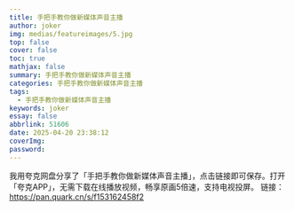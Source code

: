 ```yaml
---
title: 手把手教你做新媒体声音主播
author: joker
img: medias/featureimages/5.jpg
top: false
cover: false
toc: true
mathjax: false
summary: 手把手教你做新媒体声音主播
categories: 手把手教你做新媒体声音主播
tags:
  - 手把手教你做新媒体声音主播
keywords: joker
essay: false
abbrlink: 51606
date: 2025-04-20 23:38:12
coverImg:
password:
---
```


我用夸克网盘分享了「手把手教你做新媒体声音主播」，点击链接即可保存。打开「夸克APP」，无需下载在线播放视频，畅享原画5倍速，支持电视投屏。
链接：https://pan.quark.cn/s/f153162458f2
